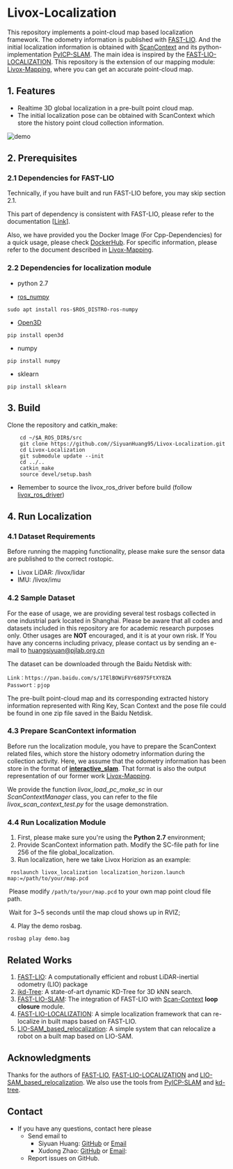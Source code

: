 # Livox-Localization

This repository implements a point-cloud map based localization framework. The odometry information is published with  [FAST-LIO](https://github.com/hku-mars/FAST_LIO). And the  initial localization information is obtained with [ScanContext](https://github.com/irapkaist/scancontext) and its python-implementation  [PyICP-SLAM](https://github.com/gisbi-kim/PyICP-SLAM). The main idea is inspired by the [FAST-LIO-LOCALIZATION](https://github.com/HViktorTsoi/FAST_LIO_LOCALIZATION). This repository is the extension of our mapping module: [Livox-Mapping](https://github.com/PJLab-ADG/Livox-Mapping), where you can get an accurate point-cloud map.

## 1. Features
- Realtime 3D global localization in a pre-built point cloud map. 
- The initial localization pose can be obtained with ScanContext which store the history point cloud collection information.

![demo](images/Livox-Localization.gif)

## 2. Prerequisites
### 2.1 Dependencies for FAST-LIO

Technically, if you have built and run FAST-LIO before, you may skip section 2.1.

This part of dependency is consistent with FAST-LIO, please refer to the documentation [[Link]( https://github.com/hku-mars/FAST_LIO#1-prerequisites)].

Also, we have provided you the Docker Image (For Cpp-Dependencies) for a quick usage, please check [DockerHub](https://hub.docker.com/repository/docker/siyuanhuang95/livox_slam).  For specific information, please refer to the document described in [Livox-Mapping](https://github.com/PJLab-ADG/Livox-Mapping#23-docker).

### 2.2 Dependencies for localization module

- python 2.7

- [ros_numpy](https://github.com/eric-wieser/ros_numpy)

```shell
sudo apt install ros-$ROS_DISTRO-ros-numpy
```

- [Open3D](http://www.open3d.org/docs/0.9.0/getting_started.html)

```shell
pip install open3d
```

- numpy

```shell
pip install numpy
```

- sklearn

```shell
pip install sklearn
```



## 3. Build

Clone the repository and catkin_make:

```
    cd ~/$A_ROS_DIR$/src
    git clone https://github.com//SiyuanHuang95/Livox-Localization.git
    cd Livox-Localization
    git submodule update --init
    cd ../..
    catkin_make
    source devel/setup.bash
```
- Remember to source the livox_ros_driver before build (follow [livox_ros_driver](https://github.com/hku-mars/FAST_LIO#13-livox_ros_driver))




## 4. Run Localization
### 4.1 Dataset Requirements

 Before running the mapping functionality, please make sure the sensor data are published to the correct rostopic.

- Livox LiDAR: /livox/lidar
- IMU: /livox/imu

### 4.2 Sample Dataset

For the ease of usage, we are providing several test rosbags collected in one industrial park located in Shanghai. Please be aware that all codes and datasets included in this repository are for academic research purposes only. Other usages are **NOT** encouraged, and it is at your own risk. If You have any concerns including privacy, please contact us by sending an e-mail to [huangsiyuan@pjlab.org.cn](mailto:huangsiyuan@pjlab.org.cn)

The dataset can be downloaded through the Baidu Netdisk with:

```
Link：https://pan.baidu.com/s/17ElBOWiFVr68975FtXY8ZA 
Passwort：pjop
```

The pre-built point-cloud map and its corresponding  extracted history information represented with Ring Key, Scan Context and the pose file could be found in one zip file saved in the Baidu Netdisk.

### 4.3 Prepare ScanContext information

Before run the localization module, you have to prepare the ScanContext related files, which store the history odometry information during the collection activity. Here, we assume that the odometry information has been store in the format of  [**interactive_slam**](https://github.com/SMRT-AIST/interactive_slam). That format is also the output representation of our former work  [Livox-Mapping](https://github.com/PJLab-ADG/Livox-Mapping). 

We provide the function *livox_load_pc_make_sc* in our *ScanContextManager* class, you can refer to the file *livox_scan_context_test.py* for the usage demonstration.

### 4.4 Run Localization Module

1. First, please make sure you're using the **Python 2.7** environment;
1. Provide ScanContext information path. Modify the SC-file path for line 256 of the file global_localization.
1. Run localization, here we take Livox Horizion as an example:

```shell
 roslaunch livox_localization localization_horizon.launch  map:=/path/to/your/map.pcd
```

​	Please modify `/path/to/your/map.pcd` to your own map point cloud file path.

​	Wait for 3~5 seconds until the map cloud shows up in RVIZ;

4. Play the demo rosbag.

```shell
rosbag play demo.bag
```


## Related Works
1. [FAST-LIO](https://github.com/hku-mars/FAST_LIO): A computationally efficient and robust LiDAR-inertial odometry (LIO) package
2. [ikd-Tree](https://github.com/hku-mars/ikd-Tree): A state-of-art dynamic KD-Tree for 3D kNN search.
3. [FAST-LIO-SLAM](https://github.com/gisbi-kim/FAST_LIO_SLAM): The integration of FAST-LIO with [Scan-Context](https://github.com/irapkaist/scancontext) **loop closure** module.
3. [FAST-LIO-LOCALIZATION](https://github.com/HViktorTsoi/FAST_LIO_LOCALIZATION): A simple localization framework that can re-localize in built maps based on FAST-LIO.
4. [LIO-SAM_based_relocalization](https://github.com/Gaochao-hit/LIO-SAM_based_relocalization): A simple system that can relocalize a robot on a built map based on LIO-SAM.


## Acknowledgments
Thanks for the authors of [FAST-LIO](https://github.com/hku-mars/FAST_LIO),  [FAST-LIO-LOCALIZATION](https://github.com/HViktorTsoi/FAST_LIO_LOCALIZATION) and [LIO-SAM_based_relocalization](https://github.com/Gaochao-hit/LIO-SAM_based_relocalization). We also use the tools from  [PyICP-SLAM](https://github.com/gisbi-kim/PyICP-SLAM) and [kd-tree](https://github.com/stefankoegl/kdtree).

## Contact

- If you have any questions, contact here please
  - Send email to 
    - Siyuan Huang: [GitHub]( https://github.com/SiyuanHuang95) or  [Email]( huangsiyuan@pjlab.org.cn )
    - Xudong Zhao: [GitHub]( https://github.com/zxd123) or [Email]( zhaoxudong@pjlab.org.cn ):
  - Report issues on GitHub.